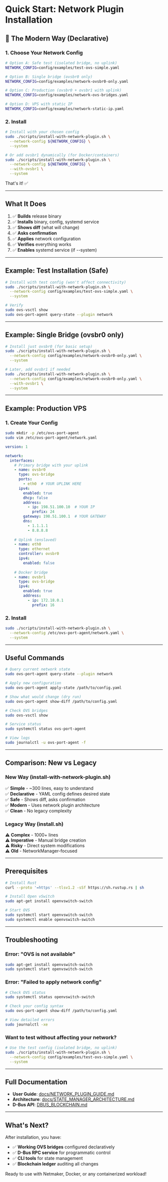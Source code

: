 # Quick Start: Network Plugin Installation

## 🚀 The Modern Way (Declarative)

### 1. Choose Your Network Config

```bash
# Option A: Safe test (isolated bridge, no uplink)
NETWORK_CONFIG=config/examples/test-ovs-simple.yaml

# Option B: Single bridge (ovsbr0 only)
NETWORK_CONFIG=config/examples/network-ovsbr0-only.yaml

# Option C: Production (ovsbr0 + ovsbr1 with uplink)
NETWORK_CONFIG=config/examples/network-ovs-bridges.yaml

# Option D: VPS with static IP
NETWORK_CONFIG=config/examples/network-static-ip.yaml
```

### 2. Install

```bash
# Install with your chosen config
sudo ./scripts/install-with-network-plugin.sh \
  --network-config ${NETWORK_CONFIG} \
  --system

# Or add ovsbr1 dynamically (for Docker/containers)
sudo ./scripts/install-with-network-plugin.sh \
  --network-config ${NETWORK_CONFIG} \
  --with-ovsbr1 \
  --system
```

That's it! ✅

---

## What It Does

1. ✅ **Builds** release binary
2. ✅ **Installs** binary, config, systemd service
3. ✅ **Shows diff** (what will change)
4. ✅ **Asks confirmation**
5. ✅ **Applies** network configuration
6. ✅ **Verifies** everything works
7. ✅ **Enables** systemd service (if --system)

---

## Example: Test Installation (Safe)

```bash
# Install with test config (won't affect connectivity)
sudo ./scripts/install-with-network-plugin.sh \
  --network-config config/examples/test-ovs-simple.yaml \
  --system

# Verify
sudo ovs-vsctl show
sudo ovs-port-agent query-state --plugin network
```

---

## Example: Single Bridge (ovsbr0 only)

```bash
# Install just ovsbr0 (for basic setup)
sudo ./scripts/install-with-network-plugin.sh \
  --network-config config/examples/network-ovsbr0-only.yaml \
  --system

# Later, add ovsbr1 if needed
sudo ./scripts/install-with-network-plugin.sh \
  --network-config config/examples/network-ovsbr0-only.yaml \
  --with-ovsbr1 \
  --system
```

---

## Example: Production VPS

### 1. Create Your Config

```bash
sudo mkdir -p /etc/ovs-port-agent
sudo vim /etc/ovs-port-agent/network.yaml
```

```yaml
version: 1

network:
  interfaces:
    # Primary bridge with your uplink
    - name: ovsbr0
      type: ovs-bridge
      ports:
        - eth0  # YOUR UPLINK HERE
      ipv4:
        enabled: true
        dhcp: false
        address:
          - ip: 198.51.100.10  # YOUR IP
            prefix: 24
        gateway: 198.51.100.1  # YOUR GATEWAY
        dns:
          - 1.1.1.1
          - 8.8.8.8
    
    # Uplink (enslaved)
    - name: eth0
      type: ethernet
      controller: ovsbr0
      ipv4:
        enabled: false
    
    # Docker bridge
    - name: ovsbr1
      type: ovs-bridge
      ipv4:
        enabled: true
        address:
          - ip: 172.18.0.1
            prefix: 16
```

### 2. Install

```bash
sudo ./scripts/install-with-network-plugin.sh \
  --network-config /etc/ovs-port-agent/network.yaml \
  --system
```

---

## Useful Commands

```bash
# Query current network state
sudo ovs-port-agent query-state --plugin network

# Apply new configuration
sudo ovs-port-agent apply-state /path/to/config.yaml

# Show what would change (dry run)
sudo ovs-port-agent show-diff /path/to/config.yaml

# Check OVS bridges
sudo ovs-vsctl show

# Service status
sudo systemctl status ovs-port-agent

# View logs
sudo journalctl -u ovs-port-agent -f
```

---

## Comparison: New vs Legacy

### New Way (install-with-network-plugin.sh)
✅ **Simple** - ~300 lines, easy to understand  
✅ **Declarative** - YAML config defines desired state  
✅ **Safe** - Shows diff, asks confirmation  
✅ **Modern** - Uses network plugin architecture  
✅ **Clean** - No legacy complexity  

### Legacy Way (install.sh)
⚠️ **Complex** - 1000+ lines  
⚠️ **Imperative** - Manual bridge creation  
⚠️ **Risky** - Direct system modifications  
⚠️ **Old** - NetworkManager-focused  

---

## Prerequisites

```bash
# Install Rust
curl --proto '=https' --tlsv1.2 -sSf https://sh.rustup.rs | sh

# Install Open vSwitch
sudo apt-get install openvswitch-switch

# Start OVS
sudo systemctl start openvswitch-switch
sudo systemctl enable openvswitch-switch
```

---

## Troubleshooting

### Error: "OVS is not available"
```bash
sudo apt-get install openvswitch-switch
sudo systemctl start openvswitch-switch
```

### Error: "Failed to apply network config"
```bash
# Check OVS status
sudo systemctl status openvswitch-switch

# Check your config syntax
sudo ovs-port-agent show-diff /path/to/config.yaml

# View detailed errors
sudo journalctl -xe
```

### Want to test without affecting your network?
```bash
# Use the test config (isolated bridge, no uplink)
sudo ./scripts/install-with-network-plugin.sh \
  --network-config config/examples/test-ovs-simple.yaml \
  --system
```

---

## Full Documentation

- **User Guide**: [docs/NETWORK_PLUGIN_GUIDE.md](docs/NETWORK_PLUGIN_GUIDE.md)
- **Architecture**: [docs/STATE_MANAGER_ARCHITECTURE.md](docs/STATE_MANAGER_ARCHITECTURE.md)
- **D-Bus API**: [DBUS_BLOCKCHAIN.md](DBUS_BLOCKCHAIN.md)

---

## What's Next?

After installation, you have:
- ✅ **Working OVS bridges** configured declaratively
- ✅ **D-Bus RPC service** for programmatic control
- ✅ **CLI tools** for state management
- ✅ **Blockchain ledger** auditing all changes

Ready to use with Netmaker, Docker, or any containerized workload!

